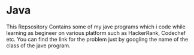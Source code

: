 # Java
This Repsository Contains some of my jave programs which i code while learning as begineer on various platform
such as HackerRank, Codechef etc.
You can find the link for the problem just by googling the name of the class of the jave program.
